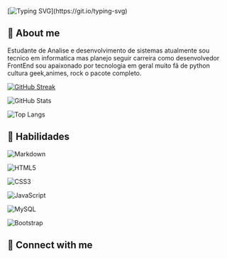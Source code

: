 [![Typing SVG](https://readme-typing-svg.demolab.com?font=Share+Tech+Mono&weight=600&size=32&pause=1000&color=F13232&center=true&random=false&width=435&lines=Hello%2C+I+am+Ronald!;User+Hidan404...)](https://git.io/typing-svg)



## 🤘 About me

Estudante de Analise e desenvolvimento de sistemas atualmente sou tecnico em informatica mas planejo seguir carreira como desenvolvedor FrontEnd sou apaixonado por tecnologia em geral muito fã de python cultura geek,animes, rock o pacote completo.

[![GitHub Streak](https://streak-stats.demolab.com/?user=Hidan404&theme=modern-lilac&background=000&dates=FFF)](https://git.io/streak-stats)


![GitHub Stats](https://github-readme-stats.vercel.app/api?username=Hidan404&theme=transparent&bg_color=000&border_color=F13232&show_icons=true&icon_color=30A3DC&title_color=E94D5F&text_color=FFF)


![Top Langs](https://github-readme-stats-git-masterrstaa-rickstaa.vercel.app/api/top-langs/?username=Hidan404&bg_color=000&border_color=20A3DC&title_color=E94D4F&text_color=FFF)

## 🤘 Habilidades

![Markdown](https://img.shields.io/badge/Markdown-000?style=for-the-badge&logo=markdown)

![HTML5](https://img.shields.io/badge/HTML5-E34F26?style=for-the-badge&logo=html5&logoColor=white)

![CSS3](https://img.shields.io/badge/CSS3-1572B6?style=for-the-badge&logo=css3&logoColor=white)

![JavaScript](https://img.shields.io/badge/JavaScript-F7DF1E?style=for-the-badge&logo=javascript&logoColor=black)

![MySQL](https://img.shields.io/badge/MySQL-00000F?style=for-the-badge&logo=mysql&logoColor=white)

![Bootstrap](https://img.shields.io/badge/-boostrap-0D1117?style=for-the-badge&logo=bootstrap&labelColor=0D1117)


## 🔗 Connect with me



